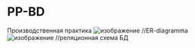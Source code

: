 # PP-BD
Производственная практика
![изображение](https://github.com/Inf3rn01/PP-BD/assets/115873101/83e2cb81-d78b-4b75-9bf1-83989aa5f8c0) //ER-diagramma
![изображение](https://github.com/Inf3rn01/PP-BD/assets/115873101/2c3399ec-3a37-4311-9c2e-393e3cca4c72) //реляционная схема БД
